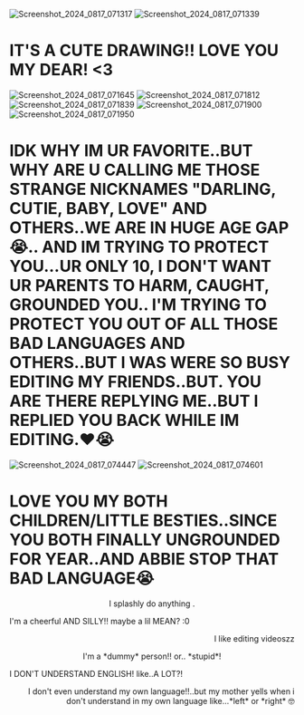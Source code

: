 ![Screenshot_2024_0817_071317](https://github.com/user-attachments/assets/61b32da9-37b3-4954-8f17-68abd3b69eb3)
![Screenshot_2024_0817_071339](https://github.com/user-attachments/assets/09df2203-e652-474a-8c5d-3b0086be5f0b)

# IT'S A CUTE DRAWING!! LOVE YOU MY DEAR! <3

![Screenshot_2024_0817_071645](https://github.com/user-attachments/assets/e4360542-c4a2-4f3e-a5b9-f22d2efa5d8e)
![Screenshot_2024_0817_071812](https://github.com/user-attachments/assets/c1352284-635a-4ba4-a58c-5c632cb6133e)
![Screenshot_2024_0817_071839](https://github.com/user-attachments/assets/8b61b0a8-10fa-48a9-8b5f-f8d9cb0d8f55)
![Screenshot_2024_0817_071900](https://github.com/user-attachments/assets/f9f13035-c8c1-4de3-b7bd-1f9e1731debb)
![Screenshot_2024_0817_071950](https://github.com/user-attachments/assets/1557fcb4-2718-4d16-a509-57900dbcc9df)

# IDK WHY IM UR FAVORITE..BUT WHY ARE U CALLING ME THOSE STRANGE NICKNAMES "DARLING, CUTIE, BABY, LOVE" AND OTHERS..WE ARE IN HUGE AGE GAP😭.. AND IM TRYING TO PROTECT YOU...UR ONLY 10, I DON'T WANT UR PARENTS TO HARM, CAUGHT, GROUNDED YOU.. I'M  TRYING TO PROTECT YOU OUT OF ALL THOSE BAD LANGUAGES AND OTHERS..BUT I WAS WERE SO BUSY EDITING MY FRIENDS..BUT. YOU ARE THERE REPLYING ME..BUT I REPLIED YOU BACK WHILE IM EDITING.❤️😭

![Screenshot_2024_0817_074447](https://github.com/user-attachments/assets/5d145b74-c952-49c2-b925-0c334a863114)
![Screenshot_2024_0817_074601](https://github.com/user-attachments/assets/43ae1d0e-21f6-4573-8a53-caf84ccf3824)

# LOVE YOU MY BOTH CHILDREN/LITTLE BESTIES..SINCE YOU BOTH FINALLY UNGROUNDED FOR YEAR..AND ABBIE STOP THAT BAD LANGUAGE😭


<p align="center">
I splashly do anything .
</p>

I'm a cheerful AND SILLY!! maybe a lil MEAN? :0

<p align="right">
I like editing videoszz
</p>

<p align="center">
I'm a *dummy* person!! or.. *stupid*!
<p/>

I DON'T UNDERSTAND ENGLISH! like..A LOT?!

<p align="right">
I don't even understand my own language!!..but my mother yells when i don't understand in my own language like...*left* or *right* 🤓
</p>
